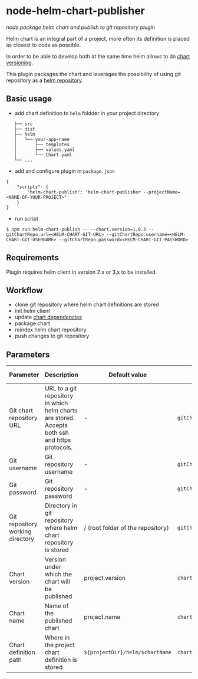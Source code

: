 # node-helm-chart-publisher

_node package helm chart and publish to git repository plugin_ 

Helm chart is an integral part of a project, more often its definition is placed as closest to code as possible. 

In order to be able to develop both at the same time helm allows to do [chart versioning](https://v2.helm.sh/docs/developing_charts/#charts-and-versioning).

This plugin packages the chart and leverages the possibility of using git repository as a [helm repository](https://helm.sh/docs/topics/chart_repository/). 

## Basic usage

- add chart definition to `helm` foldder in your project directory 

```.
   ├── src                    
   ├── dist                    
   ├── helm                    
   │   └── your-app-name
   │       ├── templates
   │       ├── values.yaml
   │       └── Chart.yaml
   └── ...
```
- add and configure plugin in `package.json`
```
{
    "scripts": {
        "helm-chart-publish": "helm-chart-publisher --projectName=<NAME-OF-YOUR-PROJECT>"
    }
}
```
- run script
```
$ npm run helm-chart-publish -- --chart.version=1.0.3 --gitChartRepo.url=<HELM-CHART-GIT-URL> --gitChartRepo.username=<HELM-CHART-GIT-USERNAME> --gitChartRepo.password=<HELM-CHART-GIT-PASSWORD>

```

## Requirements

Plugin requires helm client in version 2.x or 3.x to be installed.

## Workflow

- clone git repository where helm chart definitions are stored
- init helm client
- update [chart dependencies](https://helm.sh/docs/helm/helm_dependency/)
- package chart
- reindex helm chart repository
- push changes to git repository 

## Parameters


Parameter | Description | Default value |  Flag | Environment variable | package.json config property 
--------- | ----------- | ------------- | ----- | -------------------- | ---------------------
Git chart repository URL | URL to a git repository in which helm charts are stored. Accepts both ssh and https protocols. | - | `gitChartRepo.url` | - | `helm-chart-publish.gitChartRepoUrl`
Git username | Git repository username | - | `gitChartRepo.username` | `HELM_CHART_PUBLISH_GIT_REPO_USERNAME` | `helm-chart-publish.gitUsername`
Git password | Git repository password | - | `gitChartRepo.password` | `HELM_CHART_PUBLISH_GIT_REPO_PASSWORD` | -
Git repository working directory | Directory in git repository where helm chart repository is stored | / (root folder of the repository) | `gitChartRepo.workDir` | - | `helm-chart-publish.gitChartRepoWorkDir`
Chart version | Version under which the chart will be published | project.version |  `chart.version` | - | -
Chart name | Name of the published chart | project.name |  `chart.name` | - | `helm-chart-publish.chartName`
Chart definition path | Where in the project chart definition is stored | `${projectDir}/helm/$chartName` | `chart.definitionPath` | - | `helm-chart-publish.chartDefinitionPath`
